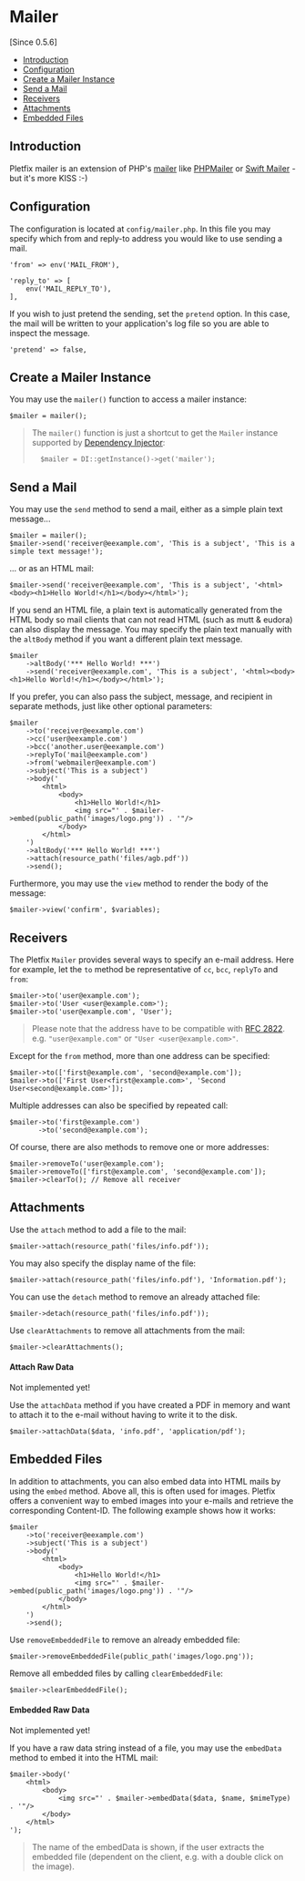# Mailer

[Since 0.5.6]

- [Introduction](#introduction)
- [Configuration](#configuration)
- [Create a Mailer Instance](#instance)
- [Send a Mail](#send)
- [Receivers](#receivers)
- [Attachments](#attachments)
- [Embedded Files](#embedded)

<a name="introduction"></a>
## Introduction

Pletfix mailer is an extension of PHP's [mailer](http://php.net/manual/en/function.mail.php) like 
[PHPMailer](https://github.com/PHPMailer/PHPMailer) or [Swift Mailer](http://swiftmailer.org/) - but it's more KISS :-)
 
 
<a name="configuration"></a>
## Configuration

The configuration is located at `config/mailer.php`. In this file you may specify which from and reply-to address
you would like to use sending a mail.

    'from' => env('MAIL_FROM'),

    'reply_to' => [
        env('MAIL_REPLY_TO'),
    ],

If you wish to just pretend the sending, set the `pretend` option. In this case, the mail will be written to your
application's log file so you are able to inspect the message.

    'pretend' => false,
    
	
<a name="instance"></a>
## Create a Mailer Instance

You may use the `mailer()` function to access a mailer instance:

    $mailer = mailer();
    
> The `mailer()` function is just a shortcut to get the `Mailer` instance supported by [Dependency Injector](di): 
>    
>       $mailer = DI::getInstance()->get('mailer');
	
	
<a name="send"></a>
## Send a Mail
	
You may use the `send` method to send a mail, either as a simple plain text message...	

    $mailer = mailer();
    $mailer->send('receiver@eexample.com', 'This is a subject', 'This is a simple text message!');

... or as an HTML mail:
    
    $mailer->send('receiver@eexample.com', 'This is a subject', '<html><body><h1>Hello World!</h1></body></html>');

If you send an HTML file, a plain text is automatically generated from the HTML body so mail clients that can not read 
HTML (such as mutt & eudora) can also display the message. You may specify the plain text manually with the `altBody` 
method if you want a different plain text message.  
     
    $mailer
        ->altBody('*** Hello World! ***')
        ->send('receiver@eexample.com', 'This is a subject', '<html><body><h1>Hello World!</h1></body></html>');

If you prefer, you can also pass the subject, message, and recipient in separate methods, just like other optional 
parameters:

    $mailer
        ->to('receiver@eexample.com')
        ->cc('user@eexample.com')
        ->bcc('another.user@eexample.com')
        ->replyTo('mail@eexample.com')
        ->from('webmailer@eexample.com')
        ->subject('This is a subject')
        ->body('
            <html>
                <body>
                    <h1>Hello World!</h1>
                    <img src="' . $mailer->embed(public_path('images/logo.png')) . '"/>
                </body>
            </html>
        ')
        ->altBody('*** Hello World! ***')
        ->attach(resource_path('files/agb.pdf'))
        ->send();

Furthermore, you may use the `view` method to render the body of the message:

    $mailer->view('confirm', $variables);
    

<a name="receivers"></a>
## Receivers

The Pletfix `Mailer` provides several ways to specify an e-mail address.
Here for example, let the `to` method be representative of `cc`, `bcc`, `replyTo` and `from`:

    $mailer->to('user@example.com');
    $mailer->to('User <user@example.com>');
    $mailer->to('user@example.com', 'User');

> Please note that the address have to be compatible with [RFC 2822](http://www.faqs.org/rfcs/rfc2822.html).
> e.g. `"user@example.com"` or `"User <user@example.com>"`.
    
Except for the `from` method, more than one address can be specified:
     
    $mailer->to(['first@example.com', 'second@example.com']);
    $mailer->to(['First User<first@example.com>', 'Second User<second@example.com>']);
    
Multiple addresses can also be specified by repeated call:
 
    $mailer->to('first@example.com')
           ->to('second@example.com');
 
Of course, there are also methods to remove one or more addresses: 

    $mailer->removeTo('user@example.com');
    $mailer->removeTo(['first@example.com', 'second@example.com']);
    $mailer->clearTo(); // Remove all receiver


<a name="attachments"></a>
## Attachments

Use the `attach` method to add a file to the mail:

    $mailer->attach(resource_path('files/info.pdf'));
    
You may also specify the display name of the file:
    
    $mailer->attach(resource_path('files/info.pdf'), 'Information.pdf');
    
You can use the `detach` method to remove an already attached file:

    $mailer->detach(resource_path('files/info.pdf'));

Use `clearAttachments` to remove all attachments from the mail:

    $mailer->clearAttachments();
      
#### Attach Raw Data

<i class="fa fa-wrench fa-2x" aria-hidden="true"></i> Not implemented yet!

Use the `attachData` method if you have created a PDF in memory and want to attach it to the e-mail without having to 
write it to the disk.
    
    $mailer->attachData($data, 'info.pdf', 'application/pdf');


<a name="embedded"></a>
## Embedded Files

In addition to attachments, you can also embed data into HTML mails by using the `embed` method. Above all, this is 
often used for images. Pletfix offers a convenient way to embed images into your e-mails and retrieve the corresponding 
Content-ID. The following example shows how it works:

    $mailer
        ->to('receiver@eexample.com')
        ->subject('This is a subject')
        ->body('
            <html>
                <body>
                    <h1>Hello World!</h1>
                    <img src="' . $mailer->embed(public_path('images/logo.png')) . '"/>
                </body>
            </html>
        ')
        ->send();

Use `removeEmbeddedFile` to remove an already embedded file: 

    $mailer->removeEmbeddedFile(public_path('images/logo.png'));

Remove all embedded files by calling `clearEmbeddedFile`:

    $mailer->clearEmbeddedFile();
   
#### Embedded Raw Data

<i class="fa fa-wrench fa-2x" aria-hidden="true"></i> Not implemented yet!
    
If you have a raw data string instead of a file, you may use the `embedData` method to embed it into the HTML mail:

    $mailer->body('
        <html>
            <body>
                <img src="' . $mailer->embedData($data, $name, $mimeType) . '"/>
            </body>
        </html>
    ');

> <i class="fa fa-info fa-2x" aria-hidden="true"></i>
> The name of the embedData is shown, if the user extracts the embedded file (dependent on the client, e.g. with a 
> double click on the image).